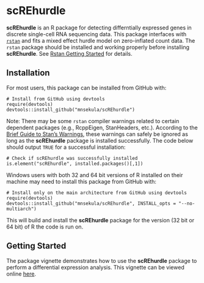 # scREhurdle

**scREhurdle** is an R package for detecting differntially expressed genes in discrete single-cell RNA sequencing data. This package interfaces with [`rstan`](https://mc-stan.org/users/interfaces/rstan) and fits a mixed effect hurdle model on zero-inflated count data. The `rstan` package should be
installed and working properly before installing **scREhurdle**. See [Rstan Getting Started](https://github.com/stan-dev/rstan/wiki/RStan-Getting-Started) for details.

## Installation
For most users, this package can be installed from GitHub with:
```{r, warning=FALSE}
# Install from GitHub using devtools
require(devtools)
devtools::install_github("mnsekula/scREhurdle")
```
Note: There may be some `rstan` compiler warnings related to certain dependent packages (e.g., RcppEigen, StanHeaders, etc.). According to the [Brief Guide to Stan’s Warnings](https://mc-stan.org/misc/warnings.html), these warnings can safely be ignored as long as the **scREhurdle** package is installed successfully. The code below should output `TRUE` for a successful installation:

```{r, warning=FALSE}
# Check if scREhurdle was successfully installed
is.element("scREhurdle", installed.packages()[,1])
```

Windows users with both 32 and 64 bit versions of R installed on their machine may need to install this package from GitHub with:
```{r, warning=FALSE}
# Install only on the main architecture from GitHub using devtools 
require(devtools)
devtools::install_github("mnsekula/scREhurdle", INSTALL_opts = "--no-multiarch")
```
This will build and install the **scREhurdle** package for the version (32 bit or 64 bit) of R the code is run on.

## Getting Started
The package vignette demonstrates how to use the **scREhurdle** package to perform a differential expression analysis. This vignette can be viewed online [here](http://htmlpreview.github.io/?https://github.com/mnsekula/scREhurdle/blob/master/scREhurdle.html).

